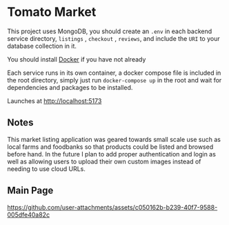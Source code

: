 # Tomato Market

This project uses MongoDB, you should create an `.env` in each backend service directory, `listings` , `checkout` , `reviews`, and include the `URI` to your database collection in it. 

You should install [Docker](https://www.docker.com/products/docker-desktop/) if you have not already

Each service runs in its own container, a docker compose file is included in the root directory, simply just run `docker-compose up` in the root and wait for dependencies and packages to be installed. 

Launches at [http://localhost:5173](http://localhost:5173) 

## Notes
This market listing application was geared towards small scale use such as local farms and foodbanks so that products could be listed and browsed before hand. In the future I plan to add proper authentication and login as well as allowing users to upload their own custom images instead of needing to use cloud URLs.


## Main Page
https://github.com/user-attachments/assets/c050162b-b239-40f7-9588-005dfe40a82c

